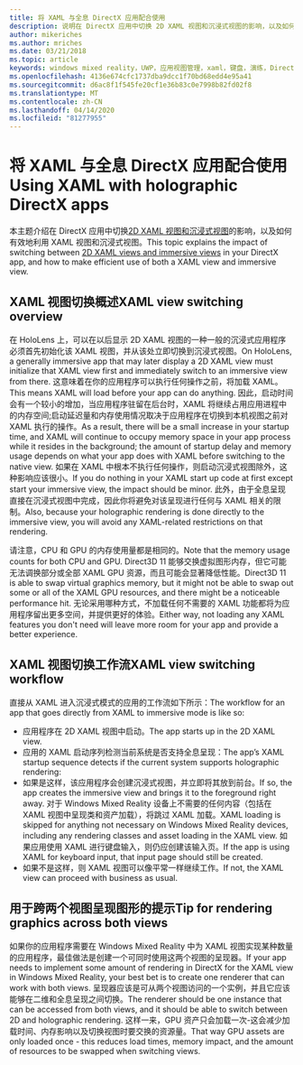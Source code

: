 ```yaml
---
title: 将 XAML 与全息 DirectX 应用配合使用
description: 说明在 DirectX 应用中切换 2D XAML 视图和沉浸式视图的影响，以及如何有效地利用 XAML 视图和沉浸式视图。
author: mikeriches
ms.author: mriches
ms.date: 03/21/2018
ms.topic: article
keywords: windows mixed reality，UWP，应用视图管理，xaml，键盘，演练，DirectX
ms.openlocfilehash: 4136e674cfc1737dba9dcc1f70bd68edd4e95a41
ms.sourcegitcommit: d6ac8f1f545fe20cf1e36b83c0e7998b82fd02f8
ms.translationtype: MT
ms.contentlocale: zh-CN
ms.lasthandoff: 04/14/2020
ms.locfileid: "81277955"
---
```

# <a name="using-xaml-with-holographic-directx-apps"></a><span data-ttu-id="5ef18-104">将 XAML 与全息 DirectX 应用配合使用</span><span class="sxs-lookup"><span data-stu-id="5ef18-104">Using XAML with holographic DirectX apps</span></span>

<span data-ttu-id="5ef18-105">本主题介绍在 DirectX 应用中切换[2D XAML 视图和沉浸式视图](app-views.md)的影响，以及如何有效地利用 XAML 视图和沉浸式视图。</span><span class="sxs-lookup"><span data-stu-id="5ef18-105">This topic explains the impact of switching between [2D XAML views and immersive views](app-views.md) in your DirectX app, and how to make efficient use of both a XAML view and immersive view.</span></span>

## <a name="xaml-view-switching-overview"></a><span data-ttu-id="5ef18-106">XAML 视图切换概述</span><span class="sxs-lookup"><span data-stu-id="5ef18-106">XAML view switching overview</span></span>

<span data-ttu-id="5ef18-107">在 HoloLens 上，可以在以后显示 2D XAML 视图的一种一般的沉浸式应用程序必须首先初始化该 XAML 视图，并从该处立即切换到沉浸式视图。</span><span class="sxs-lookup"><span data-stu-id="5ef18-107">On HoloLens, a generally immersive app that may later display a 2D XAML view must initialize that XAML view first and immediately switch to an immersive view from there.</span></span> <span data-ttu-id="5ef18-108">这意味着在你的应用程序可以执行任何操作之前，将加载 XAML。</span><span class="sxs-lookup"><span data-stu-id="5ef18-108">This means XAML will load before your app can do anything.</span></span> <span data-ttu-id="5ef18-109">因此，启动时间会有一个较小的增加，当应用程序驻留在后台时，XAML 将继续占用应用进程中的内存空间;启动延迟量和内存使用情况取决于应用程序在切换到本机视图之前对 XAML 执行的操作。</span><span class="sxs-lookup"><span data-stu-id="5ef18-109">As a result, there will be a small increase in your startup time, and XAML will continue to occupy memory space in your app process while it resides in the background; the amount of startup delay and memory usage depends on what your app does with XAML before switching to the native view.</span></span> <span data-ttu-id="5ef18-110">如果在 XAML 中根本不执行任何操作，则启动沉浸式视图除外，这种影响应该很小。</span><span class="sxs-lookup"><span data-stu-id="5ef18-110">If you do nothing in your XAML start up code at first except start your immersive view, the impact should be minor.</span></span> <span data-ttu-id="5ef18-111">此外，由于全息呈现直接在沉浸式视图中完成，因此你将避免对该呈现进行任何与 XAML 相关的限制。</span><span class="sxs-lookup"><span data-stu-id="5ef18-111">Also, because your holographic rendering is done directly to the immersive view, you will avoid any XAML-related restrictions on that rendering.</span></span>

<span data-ttu-id="5ef18-112">请注意，CPU 和 GPU 的内存使用量都是相同的。</span><span class="sxs-lookup"><span data-stu-id="5ef18-112">Note that the memory usage counts for both CPU and GPU.</span></span> <span data-ttu-id="5ef18-113">Direct3D 11 能够交换虚拟图形内存，但它可能无法调换部分或全部 XAML GPU 资源，而且可能会显著降低性能。</span><span class="sxs-lookup"><span data-stu-id="5ef18-113">Direct3D 11 is able to swap virtual graphics memory, but it might not be able to swap out some or all of the XAML GPU resources, and there might be a noticeable performance hit.</span></span> <span data-ttu-id="5ef18-114">无论采用哪种方式，不加载任何不需要的 XAML 功能都将为应用程序留出更多空间，并提供更好的体验。</span><span class="sxs-lookup"><span data-stu-id="5ef18-114">Either way, not loading any XAML features you don't need will leave more room for your app and provide a better experience.</span></span>

## <a name="xaml-view-switching-workflow"></a><span data-ttu-id="5ef18-115">XAML 视图切换工作流</span><span class="sxs-lookup"><span data-stu-id="5ef18-115">XAML view switching workflow</span></span>

<span data-ttu-id="5ef18-116">直接从 XAML 进入沉浸式模式的应用的工作流如下所示：</span><span class="sxs-lookup"><span data-stu-id="5ef18-116">The workflow for an app that goes directly from XAML to immersive mode is like so:</span></span>
* <span data-ttu-id="5ef18-117">应用程序在 2D XAML 视图中启动。</span><span class="sxs-lookup"><span data-stu-id="5ef18-117">The app starts up in the 2D XAML view.</span></span>
* <span data-ttu-id="5ef18-118">应用的 XAML 启动序列检测当前系统是否支持全息呈现：</span><span class="sxs-lookup"><span data-stu-id="5ef18-118">The app’s XAML startup sequence detects if the current system supports holographic rendering:</span></span>
* <span data-ttu-id="5ef18-119">如果是这样，该应用程序会创建沉浸式视图，并立即将其放到前台。</span><span class="sxs-lookup"><span data-stu-id="5ef18-119">If so, the app creates the immersive view and brings it to the foreground right away.</span></span> <span data-ttu-id="5ef18-120">对于 Windows Mixed Reality 设备上不需要的任何内容（包括在 XAML 视图中呈现类和资产加载），将跳过 XAML 加载。</span><span class="sxs-lookup"><span data-stu-id="5ef18-120">XAML loading is skipped for anything not necessary on Windows Mixed Reality devices, including any rendering classes and asset loading in the XAML view.</span></span> <span data-ttu-id="5ef18-121">如果应用使用 XAML 进行键盘输入，则仍应创建该输入页。</span><span class="sxs-lookup"><span data-stu-id="5ef18-121">If the app is using XAML for keyboard input, that input page should still be created.</span></span>
* <span data-ttu-id="5ef18-122">如果不是这样，则 XAML 视图可以像平常一样继续工作。</span><span class="sxs-lookup"><span data-stu-id="5ef18-122">If not, the XAML view can proceed with business as usual.</span></span>

## <a name="tip-for-rendering-graphics-across-both-views"></a><span data-ttu-id="5ef18-123">用于跨两个视图呈现图形的提示</span><span class="sxs-lookup"><span data-stu-id="5ef18-123">Tip for rendering graphics across both views</span></span>

<span data-ttu-id="5ef18-124">如果你的应用程序需要在 Windows Mixed Reality 中为 XAML 视图实现某种数量的应用程序，最佳做法是创建一个可同时使用这两个视图的呈现器。</span><span class="sxs-lookup"><span data-stu-id="5ef18-124">If your app needs to implement some amount of rendering in DirectX for the XAML view in Windows Mixed Reality, your best bet is to create one renderer that can work with both views.</span></span> <span data-ttu-id="5ef18-125">呈现器应该是可从两个视图访问的一个实例，并且它应该能够在二维和全息呈现之间切换。</span><span class="sxs-lookup"><span data-stu-id="5ef18-125">The renderer should be one instance that can be accessed from both views, and it should be able to switch between 2D and holographic rendering.</span></span> <span data-ttu-id="5ef18-126">这样一来，GPU 资产只会加载一次-这会减少加载时间、内存影响以及切换视图时要交换的资源量。</span><span class="sxs-lookup"><span data-stu-id="5ef18-126">That way GPU assets are only loaded once - this reduces load times, memory impact, and the amount of resources to be swapped when switching views.</span></span>
